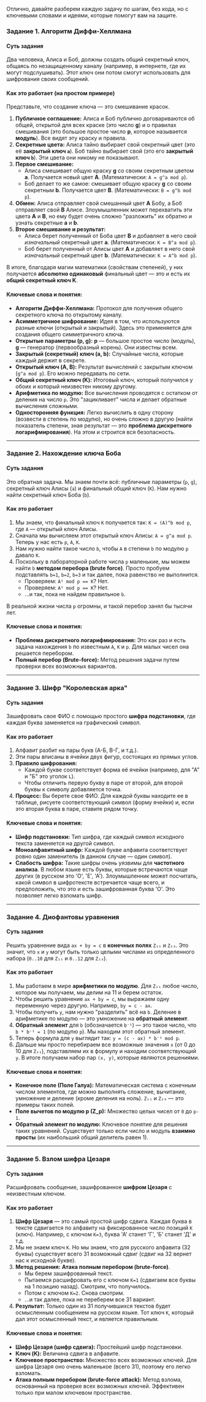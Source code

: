 Отлично, давайте разберем каждую задачу по шагам, без кода, но с ключевыми словами и идеями, которые помогут вам на защите.

### Задание 1. Алгоритм Диффи-Хеллмана

#### Суть задания
Два человека, Алиса и Боб, должны создать общий секретный ключ, общаясь по незащищенному каналу (например, в интернете, где их могут подслушивать). Этот ключ они потом смогут использовать для шифрования своих сообщений.

#### Как это работает (на простом примере)
Представьте, что создание ключа — это смешивание красок.

1.  **Публичное соглашение:** Алиса и Боб публично договариваются об общей, открытой для всех краске (это число **g**) и о правилах смешивания (это большое простое число **p**, которое называется **модуль**). Все видят эту краску и правила.
2.  **Секретные цвета:** Алиса тайно выбирает свой секретный цвет (это её **закрытый ключ `a`**). Боб тайно выбирает свой (это его **закрытый ключ `b`**). Эти цвета они никому не показывают.
3.  **Первое смешивание:**
    *   Алиса смешивает общую краску **g** со своим секретным цветом **a**. Получается новый цвет **A**. (Математически: `A = g^a mod p`).
    *   Боб делает то же самое: смешивает общую краску **g** со своим секретным **b**. Получается цвет **B**. (Математически: `B = g^b mod p`).
4.  **Обмен:** Алиса отправляет свой смешанный цвет **A** Бобу, а Боб отправляет свой **B** Алисе. Злоумышленник может перехватить эти цвета **A** и **B**, но ему будет очень сложно "разложить" их обратно и узнать секретные **a** и **b**.
5.  **Второе смешивание и результат:**
    *   Алиса берет полученный от Боба цвет **B** и добавляет в него свой *изначальный* секретный цвет **a**. (Математически: `K = B^a mod p`).
    *   Боб берет полученный от Алисы цвет **A** и добавляет в него свой *изначальный* секретный цвет **b**. (Математически: `K = A^b mod p`).

В итоге, благодаря магии математики (свойствам степеней), у них получается **абсолютно одинаковый** финальный цвет — это и есть их **общий секретный ключ K**.

#### Ключевые слова и понятия:
*   **Алгоритм Диффи-Хеллмана:** Протокол для получения общего секретного ключа по открытому каналу.
*   **Асимметричное шифрование:** Идея в том, что используются разные ключи (открытый и закрытый). Здесь это применяется для создания общего симметричного ключа.
*   **Открытые параметры (p, g):** **p** — большое простое число (модуль), **g** — генератор (первообразный корень). Они известны всем.
*   **Закрытый (секретный) ключ (a, b):** Случайные числа, которые каждый держит в секрете.
*   **Открытый ключ (A, B):** Результат вычислений с закрытым ключом (`g^a mod p`). Его можно передавать по сети.
*   **Общий секретный ключ (K):** Итоговый ключ, который получился у обоих и который неизвестен никому другому.
*   **Арифметика по модулю:** Все вычисления проводятся с остатком от деления на число `p`. Это "зацикливает" числа и делает обратные вычисления сложными.
*   **Односторонняя функция:** Легко вычислить в одну сторону (возвести в степень по модулю), но очень сложно в другую (найти показатель степени, зная результат — это **проблема дискретного логарифмирования**). На этом и строится вся безопасность.

---

### Задание 2. Нахождение ключа Боба

#### Суть задания
Это обратная задача. Мы знаем почти всё: публичные параметры (`p`, `g`), секретный ключ Алисы (`a`) и финальный общий ключ (`K`). Нам нужно найти секретный ключ Боба (`b`).

#### Как это работает
1.  Мы знаем, что финальный ключ `K` получается так: `K = (A)^b mod p`, где `A` — открытый ключ Алисы.
2.  Сначала мы вычисляем этот открытый ключ Алисы: `A = g^a mod p`. Теперь у нас есть `p`, `A`, `K`.
3.  Нам нужно найти такое число `b`, чтобы `A` в степени `b` по модулю `p` давало `K`.
4.  Поскольку в лабораторной работе числа `p` маленькие, мы можем найти `b` **методом перебора (brute force)**. Просто пробуем подставлять `b=1`, `b=2`, `b=3` и так далее, пока равенство не выполнится.
    *   Проверяем: `A¹ mod p == K`? Нет.
    *   Проверяем: `A² mod p == K`? Нет.
    *   ...и так, пока не найдем правильное `b`.

В реальной жизни числа `p` огромны, и такой перебор занял бы тысячи лет.

#### Ключевые слова и понятия:
*   **Проблема дискретного логарифмирования:** Это как раз и есть задача нахождения `b` по известным `A`, `K` и `p`. Для малых чисел она решается перебором.
*   **Полный перебор (Brute-force):** Метод решения задачи путем проверки всех возможных вариантов.

---

### Задание 3. Шифр "Королевская арка"

#### Суть задания
Зашифровать свое ФИО с помощью простого **шифра подстановки**, где каждая буква заменяется на графический символ.

#### Как это работает
1.  Алфавит разбит на пары букв (А-Б, В-Г, и т.д.).
2.  Эти пары вписаны в ячейки двух фигур, состоящих из прямых углов.
3.  **Правило шифрования:**
    *   Каждой букве соответствует форма её ячейки (например, для "А" и "Б" это уголок `L`).
    *   Чтобы отличить первую букву в паре от второй, для второй буквы к символу добавляется точка.
4.  **Процесс:** Вы берете свое ФИО. Для каждой буквы находите ее в таблице, рисуете соответствующий символ (форму ячейки) и, если это вторая буква в паре, ставите рядом точку.

#### Ключевые слова и понятия:
*   **Шифр подстановки:** Тип шифра, где каждый символ исходного текста заменяется на другой символ.
*   **Моноалфавитный шифр:** Каждой букве алфавита соответствует ровно один заменитель (в данном случае — один символ).
*   **Слабость шифра:** Такие шифры очень уязвимы для **частотного анализа**. В любом языке есть буквы, которые встречаются чаще других (в русском это 'О', 'Е', 'А'). Злоумышленник может посчитать, какой символ в шифротексте встречается чаще всего, и предположить, что это и есть зашифрованная буква 'О'. Это позволяет легко взломать шифр.

---

### Задание 4. Диофантовы уравнения

#### Суть задания
Решить уравнение вида `ax + by = c` в **конечных полях** `Z₁₁` и `Z₁₃`. Это значит, что `x` и `y` могут быть только целыми числами из определенного набора (`0..10` для `Z₁₁` и `0..12` для `Z₁₃`).

#### Как это работает
1.  Мы работаем в мире **арифметики по модулю**. Для `Z₁₁` любое число, которое мы получаем, мы делим на 11 и берем остаток.
2.  Чтобы решить уравнение `ax + by = c`, мы выражаем одну переменную через другую. Например, `by = c - ax`.
3.  Чтобы получить `y`, нам нужно "разделить" всё на `b`. Деление в арифметике по модулю — это умножение на **обратный элемент**.
4.  **Обратный элемент** для `b` (обозначается `b⁻¹`) — это такое число, что `b * b⁻¹ = 1` (по модулю `p`). Мы находим этот обратный элемент.
5.  Теперь формула для `y` выглядит так: `y = (c - ax) * b⁻¹ mod p`.
6.  Дальше мы просто перебираем все возможные значения `x` (от 0 до 10 для `Z₁₁`), подставляем их в формулу и находим соответствующий `y`. В итоге получаем набор пар `(x, y)`, которые являются решениями.

#### Ключевые слова и понятия:
*   **Конечное поле (Поле Галуа):** Математическая система с конечным числом элементов, где можно выполнять сложение, вычитание, умножение и деление (кроме деления на ноль). `Z₁₁` и `Z₁₃` — это примеры таких полей.
*   **Поле вычетов по модулю p (Z_p):** Множество целых чисел от `0` до `p-1`.
*   **Обратный элемент по модулю:** Ключевое понятие для решения таких уравнений. Существует только если число и модуль **взаимно просты** (их наибольший общий делитель равен 1).

---

### Задание 5. Взлом шифра Цезаря

#### Суть задания
Расшифровать сообщение, зашифрованное **шифром Цезаря** с неизвестным ключом.

#### Как это работает
1.  **Шифр Цезаря** — это самый простой шифр сдвига. Каждая буква в тексте сдвигается по алфавиту на фиксированное число позиций `K` (ключ). Например, с ключом `K=3`, буква 'А' станет 'Г', 'Б' станет 'Д' и т.д.
2.  Мы не знаем ключ `K`. Но мы знаем, что для русского алфавита (32 буквы) существует всего 31 возможный сдвиг (сдвиг на 32 вернет нас к исходной букве).
3.  **Метод решения:** **Атака полным перебором (brute-force)**.
    *   Мы берем зашифрованный текст.
    *   Пытаемся расшифровать его с ключом `K=1` (сдвигаем все буквы на 1 позицию назад). Смотрим, что получилось.
    *   Потом с ключом `K=2`. Снова смотрим.
    *   ...и так далее, пока не переберем все 31 вариант.
4.  **Результат:** Только один из 31 получившихся текстов будет осмысленным сообщением на русском языке. Тот ключ `K`, который дал этот осмысленный текст, и является правильным.

#### Ключевые слова и понятия:
*   **Шифр Цезаря (шифр сдвига):** Простейший шифр подстановки.
*   **Ключ (K):** Величина сдвига в алфавите.
*   **Ключевое пространство:** Множество всех возможных ключей. Для шифра Цезаря оно очень маленькое (всего 31), поэтому его легко взломать.
*   **Атака полным перебором (brute-force attack):** Метод взлома, основанный на проверке всех возможных ключей. Эффективен только при малом ключевом пространстве.